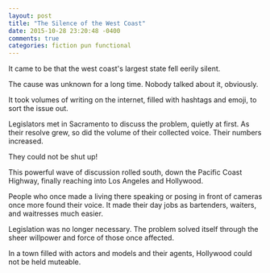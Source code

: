 ```yaml
---
layout: post
title: "The Silence of the West Coast"
date: 2015-10-28 23:20:48 -0400
comments: true
categories: fiction pun functional 
---
```


It came to be that the west coast's largest state fell eerily silent.

The cause was unknown for a long time.  Nobody talked about it, obviously.

It took volumes of writing on the internet, filled with hashtags and emoji, to sort the issue out.

Legislators met in Sacramento to discuss the problem, quietly at first. As their resolve grew, so did the volume of their collected voice. Their numbers increased.  

They could not be shut up!

This powerful wave of discussion rolled south, down the Pacific Coast Highway, finally reaching into Los Angeles and Hollywood.  

People who once made a living there speaking or posing in front of cameras once more found their voice. It made their day jobs as bartenders, waiters, and waitresses much easier.

Legislation was no longer necessary. The problem solved itself through the sheer willpower and force of those once affected.

In a town filled with actors and models and their agents, Hollywood could not be held muteable.
